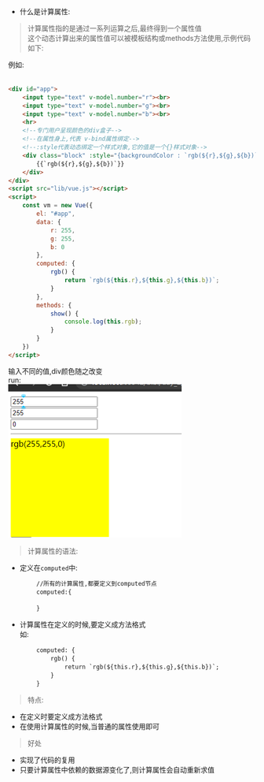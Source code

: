 * 什么是计算属性:

> 计算属性指的是通过一系列运算之后,最终得到一个属性值  
> 这个动态计算出来的属性值可以被模板结构或methods方法使用,示例代码如下:

例如:

```html

<div id="app">
    <input type="text" v-model.number="r"><br>
    <input type="text" v-model.number="g"><br>
    <input type="text" v-model.number="b"><br>
    <hr>
    <!--专门用户呈现颜色的div盒子-->
    <!--在属性身上,代表 v-bind属性绑定-->
    <!--:style代表动态绑定一个样式对象,它的值是一个{}样式对象-->
    <div class="block" :style="{backgroundColor : `rgb(${r},${g},${b})`}">
        {{`rgb(${r},${g},${b})`}}
    </div>
</div>
<script src="lib/vue.js"></script>
<script>
    const vm = new Vue({
        el: "#app",
        data: {
            r: 255,
            g: 255,
            b: 0
        },
        computed: {
            rgb() {
                return `rgb(${this.r},${this.g},${this.b})`;
            }
        },
        methods: {
            show() {
                console.log(this.rgb);
            }
        }
    })
</script>
```

输入不同的值,div颜色随之改变  
run:  
![](./images/img_21.png)

> 计算属性的语法:

* 定义在`computed`中:
```html
        //所有的计算属性,都要定义到computed节点
        computed:{

        }
```
* 计算属性在定义的时候,要定义成方法格式  
如:
```html
        computed: {
            rgb() {
                return `rgb(${this.r},${this.g},${this.b})`;
            }
        }
```

> 特点:

* 在定义时要定义成方法格式
* 在使用计算属性的时候,当普通的属性使用即可

> 好处

* 实现了代码的复用
* 只要计算属性中依赖的数据源变化了,则计算属性会自动重新求值


